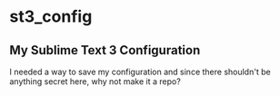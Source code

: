 # st3_config
## My Sublime Text 3 Configuration

I needed a way to save my configuration and since there shouldn't be anything secret here, why not make it a repo?
